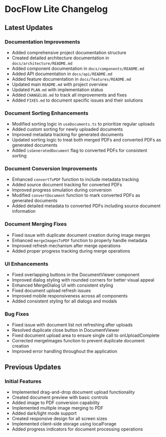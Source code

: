 # DocFlow Lite Changelog

## Latest Updates

### Documentation Improvements
- Added comprehensive project documentation structure
- Created detailed architecture documentation in `docs/architecture/README.md`
- Added component documentation in `docs/components/README.md`
- Added API documentation in `docs/api/README.md`
- Added feature documentation in `docs/features/README.md`
- Updated main `README.md` with project overview
- Updated `PLAN.md` with implementation status
- Added `CHANGELOG.md` to track all improvements and fixes
- Added `FIXES.md` to document specific issues and their solutions

### Document Sorting Enhancements
- Modified sorting logic in `useDocuments.ts` to prioritize regular uploads
- Added custom sorting for newly uploaded documents
- Improved metadata tracking for generated documents
- Updated sorting logic to treat both merged PDFs and converted PDFs as generated documents
- Added `isGeneratedDocument` flag to converted PDFs for consistent sorting

### Document Conversion Improvements
- Enhanced `convertToPDF` function to include metadata tracking
- Added source document tracking for converted PDFs
- Improved progress simulation during conversion
- Modified `convertDocument` function to mark converted PDFs as generated documents
- Added detailed metadata to converted PDFs including source document information

### Document Merging Fixes
- Fixed issue with duplicate document creation during image merges
- Enhanced `mergeImagesToPDF` function to properly handle metadata
- Improved refresh mechanism after merge operations
- Added proper progress tracking during merge operations

### UI Enhancements
- Fixed overlapping buttons in the DocumentViewer component
- Improved dialog styling with rounded corners for better visual appeal
- Enhanced MergeDialog UI with consistent styling
- Fixed document upload refresh issues
- Improved mobile responsiveness across all components
- Added consistent styling for all dialogs and modals

### Bug Fixes
- Fixed issue with document list not refreshing after uploads
- Resolved duplicate close button in DocumentViewer
- Fixed document upload area to ensure single call to onUploadComplete
- Corrected mergeImages function to prevent duplicate document creation
- Improved error handling throughout the application

## Previous Updates

### Initial Features
- Implemented drag-and-drop document upload functionality
- Created document preview with basic controls
- Added image to PDF conversion capability
- Implemented multiple image merging to PDF
- Added dark/light mode support
- Created responsive design for all screen sizes
- Implemented client-side storage using localForage
- Added progress indicators for document processing operations 
